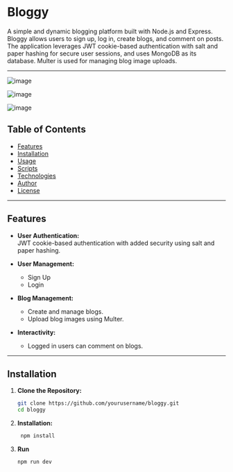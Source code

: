 # Bloggy

A simple and dynamic blogging platform built with Node.js and Express. Bloggy allows users to sign up, log in, create blogs, and comment on posts. The application leverages JWT cookie-based authentication with salt and paper hashing for secure user sessions, and uses MongoDB as its database. Multer is used for managing blog image uploads.

---

![image](https://github.com/user-attachments/assets/4f61e592-0351-4c8c-9e3b-bfc0494192a7)

![image](https://github.com/user-attachments/assets/2b34940e-dad4-43f5-95eb-c6fdaad85fcc)

![image](https://github.com/user-attachments/assets/472d144e-1568-40a8-acf3-871d36504092)



## Table of Contents

- [Features](#features)
- [Installation](#installation)
- [Usage](#usage)
- [Scripts](#scripts)
- [Technologies](#technologies)
- [Author](#author)
- [License](#license)

---

## Features

- **User Authentication:**  
  JWT cookie-based authentication with added security using salt and paper hashing.
  
- **User Management:**  
  - Sign Up  
  - Login

- **Blog Management:**  
  - Create and manage blogs.
  - Upload blog images using Multer.

- **Interactivity:**  
  - Logged in users can comment on blogs.

---

## Installation

1. **Clone the Repository:**
   ```bash
   git clone https://github.com/yourusername/bloggy.git
   cd bloggy

2. **Installation:**
   ```bash
    npm install  

3. **Run**
   ```bash 
   npm run dev
